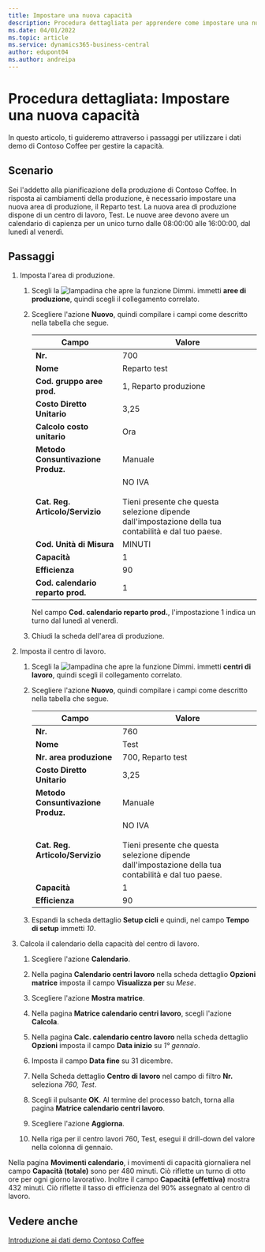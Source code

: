 ```yaml
---
title: Impostare una nuova capacità
description: Procedura dettagliata per apprendere come impostare una nuova area di produzione con un calendario di capacità per un singolo turno in Business Central.
ms.date: 04/01/2022
ms.topic: article
ms.service: dynamics365-business-central
author: edupont04
ms.author: andreipa
---
```


# <a name="walkthrough-set-up-new-capacity"></a><a name="walkthrough-set-up-new-capacity"></a>Procedura dettagliata: Impostare una nuova capacità

In questo articolo, ti guideremo attraverso i passaggi per utilizzare i dati demo di Contoso Coffee per gestire la capacità.  

## <a name="scenario"></a><a name="scenario"></a>Scenario

Sei l'addetto alla pianificazione della produzione di Contoso Coffee. In risposta ai cambiamenti della produzione, è necessario impostare una nuova area di produzione, il Reparto test. La nuova area di produzione dispone di un centro di lavoro, Test. Le nuove aree devono avere un calendario di capienza per un unico turno dalle 08:00:00 alle 16:00:00, dal lunedì al venerdì.  

## <a name="steps"></a><a name="steps"></a>Passaggi

1. Imposta l'area di produzione.

    1. Scegli la ![lampadina che apre la funzione Dimmi.](../../media/ui-search/search_small.png "Dimmi cosa vuoi fare") immetti **aree di produzione**, quindi scegli il collegamento correlato.  

    2. Scegliere l'azione **Nuovo**, quindi compilare i campi come descritto nella tabella che segue.  

        |Campo  |Valore  |
        |---------|---------|
        |**Nr.** |700|
        |**Nome** |Reparto test|
        |**Cod. gruppo aree prod.** |1, Reparto produzione|
        |**Costo Diretto Unitario**|3,25|
        |**Calcolo costo unitario**|Ora|
        |**Metodo Consuntivazione Produz.**|Manuale|
        |**Cat. Reg. Articolo/Servizio**|NO IVA</br></br>Tieni presente che questa selezione dipende dall'impostazione della tua contabilità e dal tuo paese.|
        |**Cod. Unità di Misura** |MINUTI|
        |**Capacità** |1|
        |**Efficienza** |90|
        |**Cod. calendario reparto prod.** |1|

        Nel campo **Cod. calendario reparto prod.**, l'impostazione 1 indica un turno dal lunedì al venerdì.

    3. Chiudi la scheda dell'area di produzione.

2. Imposta il centro di lavoro.

    1. Scegli la ![lampadina che apre la funzione Dimmi.](../../media/ui-search/search_small.png "Dimmi cosa vuoi fare") immetti **centri di lavoro**, quindi scegli il collegamento correlato.  

    2. Scegliere l'azione **Nuovo**, quindi compilare i campi come descritto nella tabella che segue.  

        |Campo  |Valore  |
        |---------|---------|
        |**Nr.** |760|
        |**Nome** |Test|
        |**Nr. area produzione** |700, Reparto test|
        |**Costo Diretto Unitario**|3,25|
        |**Metodo Consuntivazione Produz.**|Manuale|
        |**Cat. Reg. Articolo/Servizio**|NO IVA</br></br>Tieni presente che questa selezione dipende dall'impostazione della tua contabilità e dal tuo paese.|
        |**Capacità** |1|
        |**Efficienza** |90|
    3. Espandi la scheda dettaglio **Setup cicli** e quindi, nel campo **Tempo di setup** immetti *10*.  

3. Calcola il calendario della capacità del centro di lavoro.  

    1. Scegliere l'azione **Calendario**.  

    2. Nella pagina **Calendario centri lavoro** nella scheda dettaglio **Opzioni matrice** imposta il campo **Visualizza per** su *Mese*.  

    3. Scegliere l'azione **Mostra matrice**.  

    4. Nella pagina **Matrice calendario centri lavoro**, scegli l'azione **Calcola**.  

    5. Nella pagina **Calc. calendario centro lavoro** nella scheda dettaglio **Opzioni** imposta il campo **Data inizio** su *1° gennaio*.  

    6. Imposta il campo **Data fine** su 31 dicembre.  

    7. Nella Scheda dettaglio **Centro di lavoro** nel campo di filtro **Nr.** seleziona *760, Test*.  

    8. Scegli il pulsante **OK**. Al termine del processo batch, torna alla pagina **Matrice calendario centri lavoro**.  

    9. Scegliere l'azione **Aggiorna**.  

    10. Nella riga per il centro lavori 760, Test, esegui il drill-down del valore nella colonna di gennaio.  

Nella pagina **Movimenti calendario**, i movimenti di capacità giornaliera nel campo **Capacità (totale)** sono per 480 minuti. Ciò riflette un turno di otto ore per ogni giorno lavorativo. Inoltre il campo **Capacità (effettiva)** mostra 432 minuti. Ciò riflette il tasso di efficienza del 90% assegnato al centro di lavoro.  

## <a name="see-also"></a><a name="see-also"></a>Vedere anche

[Introduzione ai dati demo Contoso Coffee](../contoso-coffee-intro.md)  
